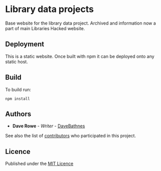 # Library data projects

Base website for the library data project. Archived and information now a part of main Libraries Hacked website.

## Deployment

This is a static website. Once built with npm it can be deployed onto any static host.

## Build

To build run:

```console
npm install
```

## Authors

* **Dave Rowe** - *Writer* - [DaveBathnes](https://github.com/DaveBathnes)

See also the list of [contributors](https://github.com/librarieshacked/projects-librarydata/contributors) who participated in this project.

## Licence

Published under the [MIT Licence](https://github.com/LibrariesHacked/projects-librarydata/blob/main/LICENSE)
